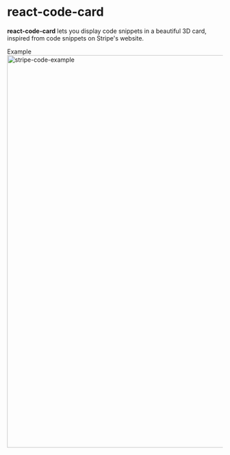 # react-code-card

**react-code-card** lets you display code snippets in a beautiful 3D card, inspired from code snippets on Stripe's website.

Example
<img width="915" alt="stripe-code-example" src="https://user-images.githubusercontent.com/13731210/61898499-144a8180-af37-11e9-85f0-ce7aac1a7c54.png">
